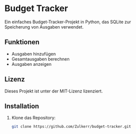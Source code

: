 # Budget Tracker

Ein einfaches Budget-Tracker-Projekt in Python, das SQLite zur Speicherung von Ausgaben verwendet.

## Funktionen

- Ausgaben hinzufügen
- Gesamtausgaben berechnen
- Ausgaben anzeigen

## Lizenz
Dieses Projekt ist unter der MIT-Lizenz lizenziert.

## Installation

1. Klone das Repository:
   ```bash
   git clone https://github.com/Zulkerr/budget-tracker.git
